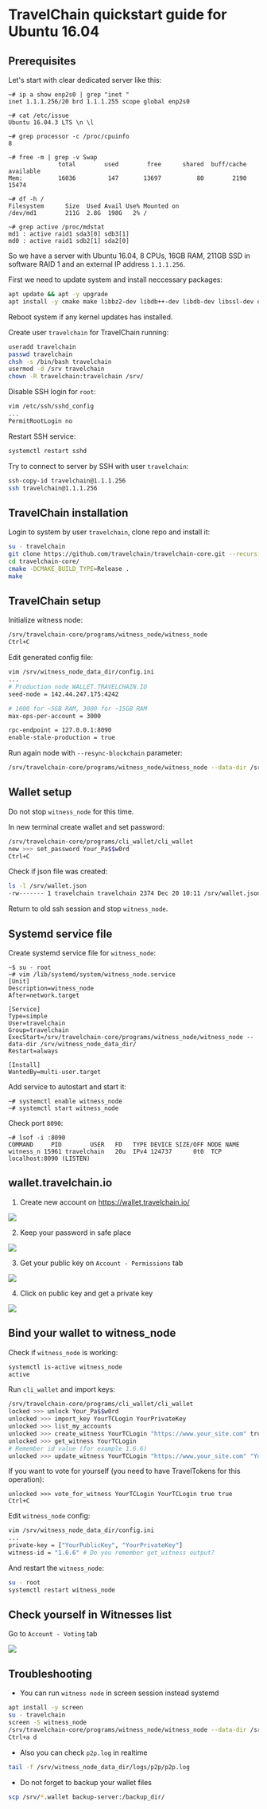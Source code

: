 # TravelChain quickstart guide for Ubuntu 16.04

## Prerequisites

Let's start with clear dedicated server like this:
```
~# ip a show enp2s0 | grep "inet "
inet 1.1.1.256/20 brd 1.1.1.255 scope global enp2s0

~# cat /etc/issue
Ubuntu 16.04.3 LTS \n \l

~# grep processor -c /proc/cpuinfo
8

~# free -m | grep -v Swap
              total        used        free      shared  buff/cache   available
Mem:          16036         147       13697          80        2190       15474

~# df -h /
Filesystem      Size  Used Avail Use% Mounted on
/dev/md1        211G  2.8G  198G   2% /

~# grep active /proc/mdstat
md1 : active raid1 sda3[0] sdb3[1]
md0 : active raid1 sdb2[1] sda2[0]
```

So we have a server with Ubuntu 16.04, 8 CPUs, 16GB RAM, 211GB SSD in software RAID 1 and an external IP address `1.1.1.256`.

First we need to update system and install neccessary packages:
```bash
apt update && apt -y upgrade
apt install -y cmake make libbz2-dev libdb++-dev libdb-dev libssl-dev openssl libreadline-dev autoconf libtool git ntp libcurl4-openssl-dev g++ libboost-all-dev lsof
```

Reboot system if any kernel updates has installed.

Create user `travelchain` for TravelChain running:
```bash
useradd travelchain
passwd travelchain
chsh -s /bin/bash travelchain
usermod -d /srv travelchain
chown -R travelchain:travelchain /srv/
```

Disable SSH login for `root`:
```bash
vim /etc/ssh/sshd_config
...
PermitRootLogin no
```

Restart SSH service:
```bash
systemctl restart sshd
```

Try to connect to server by SSH with user `travelchain`:
```bash
ssh-copy-id travelchain@1.1.1.256
ssh travelchain@1.1.1.256
```

## TravelChain installation

Login to system by user `travelchain`, clone repo and install it:
```bash
su - travelchain
git clone https://github.com/travelchain/travelchain-core.git --recursive
cd travelchain-core/
cmake -DCMAKE_BUILD_TYPE=Release .
make
```

## TravelChain setup

Initialize witness node:
```bash
/srv/travelchain-core/programs/witness_node/witness_node
Ctrl+C
```

Edit generated config file:
```bash
vim /srv/witness_node_data_dir/config.ini
...
# Production node WALLET.TRAVELCHAIN.IO
seed-node = 142.44.247.175:4242

# 1000 for ~5GB RAM, 3000 for ~15GB RAM
max-ops-per-account = 3000 

rpc-endpoint = 127.0.0.1:8090
enable-stale-production = true
```

Run again node with `--resync-blockchain` parameter:
```bash
/srv/travelchain-core/programs/witness_node/witness_node --data-dir /srv/witness_node_data_dir/ --resync-blockchain
```

## Wallet setup

Do not stop `witness_node` for this time.

In new terminal create wallet and set password:
```bash
/srv/travelchain-core/programs/cli_wallet/cli_wallet
new >>> set_password Your_Pa$$w0rd
Ctrl+C
```

Check if json file was created:
```bash
ls -l /srv/wallet.json
-rw------- 1 travelchain travelchain 2374 Dec 20 10:11 /srv/wallet.json
```

Return to old ssh session and stop `witness_node`.

## Systemd service file

Create systemd service file for `witness_node`:
```
~$ su - root
~# vim /lib/systemd/system/witness_node.service
[Unit]
Description=witness_node
After=network.target

[Service]
Type=simple
User=travelchain
Group=travelchain
ExecStart=/srv/travelchain-core/programs/witness_node/witness_node --data-dir /srv/witness_node_data_dir/
Restart=always

[Install]
WantedBy=multi-user.target
```

Add service to autostart and start it:
```
~# systemctl enable witness_node
~# systemctl start witness_node
```

Check port `8090`:
```
~# lsof -i :8090
COMMAND     PID        USER   FD   TYPE DEVICE SIZE/OFF NODE NAME
witness_n 15961 travelchain   20u  IPv4 124737      0t0  TCP localhost:8090 (LISTEN)
```

## wallet.travelchain.io

1. Create new account on https://wallet.travelchain.io/

![](https://raw.githubusercontent.com/TravelChain/travelchain-core/master/misc/registration.png)

2. Keep your password in safe place

![](https://raw.githubusercontent.com/TravelChain/travelchain-core/master/misc/backup.png)

3. Get your public key on `Account - Permissions` tab

![](https://raw.githubusercontent.com/TravelChain/travelchain-core/master/misc/public_key.png)

4. Click on public key and get a private key

![](https://raw.githubusercontent.com/TravelChain/travelchain-core/master/misc/private_key.png)

## Bind your wallet to witness_node

Check if `witness_node` is working:
```bash
systemctl is-active witness_node
active
```

Run `cli_wallet` and import keys:
```bash
/srv/travelchain-core/programs/cli_wallet/cli_wallet
locked >>> unlock Your_Pa$$w0rd
unlocked >>> import_key YourTCLogin YourPrivateKey
unlocked >>> list_my_accounts
unlocked >>> create_witness YourTCLogin "https://www.your_site.com" true
unlocked >>> get_witness YourTCLogin
# Remember id value (for example 1.6.6)
unlocked >>> update_witness YourTCLogin "https://www.your_site.com" "YourPublicKey" true
```

If you want to vote for yourself (you need to have TravelTokens for this operation):
```
unlocked >>> vote_for_witness YourTCLogin YourTCLogin true true
Ctrl+C
```

Edit `witness_node` config:
```bash
vim /srv/witness_node_data_dir/config.ini
...
private-key = ["YourPublicKey", "YourPrivateKey"]
witness-id = "1.6.6" # Do you remember get_witness output?
```

And restart the `witness_node`:
```bash
su - root
systemctl restart witness_node
```

## Check yourself in Witnesses list

Go to `Account - Voting` tab

![](https://raw.githubusercontent.com/TravelChain/travelchain-core/master/misc/vote_table.png)

## Troubleshooting

* You can run `witness node` in screen session instead systemd
```bash
apt install -y screen
su - travelchain
screen -S witness_node
/srv/travelchain-core/programs/witness_node/witness_node --data-dir /srv/witness_node_data_dir/ 
Ctrl+a d
```

* Also you can check `p2p.log` in realtime
```bash
tail -f /srv/witness_node_data_dir/logs/p2p/p2p.log
```

* Do not forget to backup your wallet files
```bash
scp /srv/*.wallet backup-server:/backup_dir/
```
